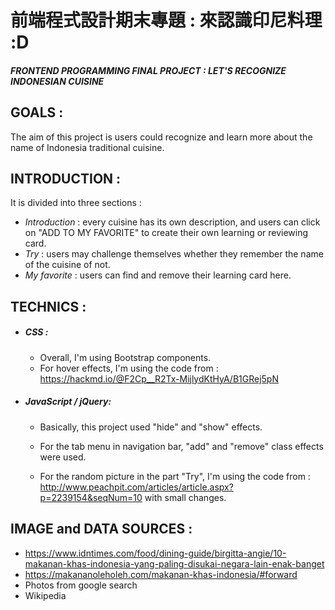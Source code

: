 # 前端程式設計期末專題 : 來認識印尼料理 :D

##### FRONTEND PROGRAMMING FINAL PROJECT : LET'S RECOGNIZE INDONESIAN CUISINE



## GOALS :

The aim of this project is users could recognize and learn more about the name of Indonesia traditional cuisine. 



## INTRODUCTION :

It is divided into three sections :

* *Introduction* : every cuisine has its own description, and users can click on "ADD TO MY FAVORITE" to create their own learning or reviewing card.
* *Try* : users may challenge themselves whether they remember the name of the cuisine of not.
* *My favorite* : users can find and remove their learning card here. 



## TECHNICS :

* ##### CSS :
  * Overall, I'm using Bootstrap components.
  * For hover effects, I'm using the code from : https://hackmd.io/@F2Cp__R2Tx-MijlydKtHyA/B1GRej5pN

* ##### JavaScript / jQuery:

  - Basically, this project used "hide" and "show" effects.
  - For the tab menu in navigation bar, "add" and "remove" class effects were used.

  - For the random picture in the part "Try", I'm using the code from : http://www.peachpit.com/articles/article.aspx?p=2239154&seqNum=10 with small changes.



## IMAGE and DATA SOURCES :

- https://www.idntimes.com/food/dining-guide/birgitta-angie/10-makanan-khas-indonesia-yang-paling-disukai-negara-lain-enak-banget
- https://makananoleholeh.com/makanan-khas-indonesia/#forward
- Photos from google search
- Wikipedia



















#####  

